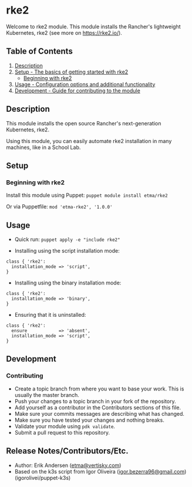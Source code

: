 # rke2

Welcome to rke2 module. This module installs the Rancher's lightweight
Kubernetes, rke2 (see more on https://rke2.io/).

## Table of Contents

1. [Description](#description)
1. [Setup - The basics of getting started with rke2](#setup)
   - [Beginning with rke2](#beginning-with-rke2)
1. [Usage - Configuration options and additional functionality](#usage)
1. [Development - Guide for contributing to the module](#development)

## Description

This module installs the open source Rancher's next-generation Kubernetes, rke2.

Using this module, you can easily automate rke2 installation in many machines,
like in a School Lab.

## Setup

### Beginning with rke2

Install this module using Puppet: `puppet module install etma/rke2`

Or via Puppetfile: `mod 'etma-rke2', '1.0.0'`

## Usage

- Quick run: `puppet apply -e "include rke2"`

- Installing using the script installation mode:

```puppet
class { 'rke2':
  installation_mode => 'script',
}
```

- Installing using the binary installation mode:

```puppet
class { 'rke2':
  installation_mode => 'binary',
}
```

- Ensuring that it is uninstalled:

```puppet
class { 'rke2':
  ensure            => 'absent',
  installation_mode => 'script',
}
```

## Development

### Contributing

- Create a topic branch from where you want to base your work. This is usually the master branch.
- Push your changes to a topic branch in your fork of the repository.
- Add yourself as a contributor in the Contributors sections of this file.
- Make sure your commits messages are describing what has changed.
- Make sure you have tested your changes and nothing breaks.
- Validate your module using `pdk validate`.
- Submit a pull request to this repository.

## Release Notes/Contributors/Etc.

- Author: Erik Andersen (etma@vertisky.com)
- Based on the k3s script from Igor Oliveira (igor.bezerra96@gmail.com) (igorolivei/puppet-k3s)
